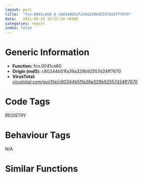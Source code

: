 ```yaml
---
layout: post
title:  "fcn.0041ce60 @ c60344b51fa39a329b92557d24ff7670"
date:   2021-09-10 15:52:19 +0300
categories: report
index: false
---
```


# Generic Information
- **Function:** fcn.0041ce60
- **Origin (md5):** c60344b51fa39a329b92557d24ff7670
- **VirusTotal:** [virustotal.com/gui/file/c60344b51fa39a329b92557d24ff7670][virustotal_ref]

# Code Tags
<span class="tag" id="REGISTRY">REGISTRY</span>


# Behaviour Tags
<span class="bhv-tag" id="na">N/A</span>

# Similar Functions
<script type="text/javascript" src="https://www.gstatic.com/charts/loader.js"></script>
<script type="text/javascript">

    google.charts.load('current', {'packages':['corechart']});
    google.charts.setOnLoadCallback(drawChart);

    function drawChart() {
    var data = new google.visualization.DataTable();
        data.addColumn('number', 'X');
        data.addColumn('number', 'Y');
        data.addColumn({type: 'string', role: 'tooltip', 'p': {'html': true}});
        data.addColumn({'type': 'string', 'role': 'style'});
        
        data.addRows([
    [-416.67999267578125, -834.1063232421875, '<b><a href="/report/fcn.0041ce60@c60344b51fa39a329b92557d24ff7670">fcn.0041ce60</a><br>@c60344b51fa39a329b92557d24ff7670</b><br>push ebp<br>mov ebp, esp<br>push 0xffffffffffffffff<br>push 0x5b4ff2<br>mov eax, dword<br>push eax<br>sub esp, 0x2d4<br>mov eax, dword[0x5ffcc0]<br>xor eax, ebp<br>mov dword[ebp-0x64], eax<br>push eax<br>lea eax, [ebp-0xc]<br>mov dword<br>mov dword[ebp-0x29c], ecx<br>mov dword[ebp-0x2c], 0x104<br>xor eax, eax<br>mov word[ebp-0x26c], ax<br>push 0x206<br>push 0<br>lea ecx, [ebp-0x26a]<br>push ecx<br>call fcn.0057a180<br>add esp, 0xc<br>mov byte[ebp-0x3d], 0<br>lea edx, [ebp-0x34]<br>push edx<br>push 0xf003f<br>push 0<br>push 0x5d74b8<br>push reloc.OLEAUT32.dll_SysReAllocString<br>call dword[sym.imp.ADVAPI32.dll_RegOpenKeyExW]<br>test eax, eax<br>jne 0x41cee6<br>mov eax, dword[ebp-0x29c]<br>mov byte[eax+5], 1<br>jmp 0x41ceee<br>mov al, byte[ebp-0x3d]<br>jmp 0x41d359<br>lea ecx, [ebp-0x30]<br>call fcn.00421860<br>mov dword[ebp-4], 0<br>push 0x5d74b4<br>lea ecx, [ebp-0x30]<br>call fcn.0040f9a0<br>push str.aviconsV3<br>lea ecx, [ebp-0x30]<br>call fcn.0040fa60<br>push 0x5d7548<br>lea ecx, [ebp-0x30]<br>call fcn.0040fa60<br>push 0x5d754c<br>lea ecx, [ebp-0x30]<br>call fcn.0040fa60<br>push 0x5d7550<br>lea ecx, [ebp-0x30]<br>call fcn.0040fa60<br>push 0x5d7554<br>lea ecx, [ebp-0x30]<br>call fcn.0040fa60<br>push 0x5d7558<br>lea ecx, [ebp-0x30]<br>call fcn.0040fa60<br>push 0x5d755c<br>lea ecx, [ebp-0x30]<br>call fcn.0040fa60<br>push 0x5d7560<br>lea ecx, [ebp-0x30]<br>call fcn.0040fa60<br>push 0x5d7564<br>lea ecx, [ebp-0x30]<br>call fcn.0040fa60<br>lea ecx, [ebp-0x60]<br>call fcn.00421860<br>mov byte[ebp-4], 1<br>lea ecx, [ebp-0x24]<br>call fcn.0055b1e0<br>mov byte[ebp-4], 2<br>mov dword[ebp-0x44], 0<br>lea ecx, [ebp-0x5c]<br>call fcn.00410600<br>mov byte[ebp-4], 3<br>push 0x1c<br>lea ecx, [ebp-0x3c]<br>push ecx<br>call fcn.00516660<br>add esp, 8<br>mov byte[ebp-4], 4<br>push 0x5d7568<br>lea ecx, [ebp-0x3c]<br>call fcn.00410280<br>mov edx, dword[ebp-0x3c]<br>push edx<br>push str._s_*.*<br>lea eax, [ebp-0x60]<br>push eax<br>call fcn.00415100<br>add esp, 0xc<br>push 0<br>lea ecx, [ebp-0x60]<br>call fcn.00453f10<br>push eax<br>lea ecx, [ebp-0x24]<br>call fcn.0055b278<br>mov dword[ebp-0x28], eax<br>cmp dword[ebp-0x28], 0<br>je 0x41d06d<br>lea ecx, [ebp-0x24]<br>call fcn.0055b032<br>mov dword[ebp-0x28], eax<br>lea ecx, [ebp-0x24]<br>call fcn.0055b1a1<br>test eax, eax<br>je 0x41d013<br>jmp 0x41cff4<br>lea ecx, [ebp-0x24]<br>call fcn.0041ae00<br>test eax, eax<br>je 0x41d06b<br>lea ecx, [ebp-0x270]<br>push ecx<br>lea ecx, [ebp-0x24]<br>call fcn.0055b508<br>mov dword[ebp-0x2a0], eax<br>mov edx, dword[ebp-0x2a0]<br>mov dword[ebp-0x2a4], edx<br>mov byte[ebp-4], 5<br>mov eax, dword[ebp-0x2a4]<br>push eax<br>lea ecx, [ebp-0x5c]<br>call fcn.00410810<br>mov byte[ebp-4], 4<br>lea ecx, [ebp-0x270]<br>call fcn.00410950<br>mov ecx, dword[ebp-0x44]<br>add ecx, 1<br>mov dword[ebp-0x44], ecx<br>jmp 0x41cff4<br>cmp dword[ebp-0x44], 0<br>je 0x41d12d<br>push 0x5d75c4<br>lea ecx, [ebp-0x3c]<br>call fcn.00410280<br>mov edx, dword[ebp-0x44]<br>sub edx, 1<br>mov dword[ebp-0x44], edx<br>mov eax, dword[ebp-0x44]<br>push eax<br>lea ecx, [ebp-0x5c]<br>call fcn.004107e0<br>push eax<br>lea ecx, [ebp-0x3c]<br>call fcn.004102b0<br>push 0x5d75c8<br>lea ecx, [ebp-0x3c]<br>call fcn.00410280<br>push ecx<br>mov ecx, esp<br>mov dword[ebp-0x274], esp<br>lea edx, [ebp-0x30]<br>push edx<br>call fcn.0040f860<br>mov dword[ebp-0x2a8], eax<br>mov eax, dword[ebp-0x2a8]<br>mov dword[ebp-0x2ac], eax<br>mov byte[ebp-4], 6<br>sub esp, 0x18<br>mov ecx, esp<br>mov dword[ebp-0x278], esp<br>mov edx, dword[ebp+8]<br>push edx<br>call fcn.004220d0<br>mov dword[ebp-0x2b0], eax<br>mov eax, dword[ebp-0x2b0]<br>mov dword[ebp-0x2b4], eax<br>mov byte[ebp-4], 7<br>push ecx<br>mov ecx, esp<br>mov dword[ebp-0x27c], esp<br>lea edx, [ebp-0x3c]<br>push edx<br>call fcn.0040f860<br>mov dword[ebp-0x2b8], eax<br>mov byte[ebp-4], 4<br>mov ecx, dword[ebp-0x29c]<br>call fcn.0041e430<br>jmp 0x41d06d<br>push 0x1c<br>lea eax, [ebp-0x280]<br>push eax<br>call fcn.00516660<br>add esp, 8<br>mov dword[ebp-0x2bc], eax<br>mov ecx, dword[ebp-0x2bc]<br>mov dword[ebp-0x2c0], ecx<br>mov byte[ebp-4], 8<br>push 0x5d75e0<br>mov edx, dword[ebp-0x2c0]<br>push edx<br>lea eax, [ebp-0x38]<br>push eax<br>call fcn.00410080<br>add esp, 0xc<br>mov byte[ebp-4], 0xa<br>lea ecx, [ebp-0x280]<br>call fcn.00410950<br>push 0x5d75e8<br>lea ecx, [ebp-0x38]<br>call fcn.0040fa60<br>push str.Explorer_<br>lea ecx, [ebp-0x38]<br>call fcn.0040fa60<br>push str.User<br>lea ecx, [ebp-0x38]<br>call fcn.0040fa60<br>push 0x5d7610<br>lea ecx, [ebp-0x38]<br>call fcn.0040fa60<br>push 0x5d7614<br>lea ecx, [ebp-0x38]<br>call fcn.0040fa60<br>push str.Default<br>lea ecx, [ebp-0x38]<br>call fcn.0040fa60<br>push ecx<br>mov ecx, esp<br>mov dword[ebp-0x284], esp<br>lea edx, [ebp-0x38]<br>push edx<br>call fcn.0040f860<br>mov dword[ebp-0x2c4], eax<br>call fcn.00528e50<br>add esp, 4<br>mov dword[ebp-0x2c8], eax<br>cmp dword[ebp-0x2c8], 0<br>je 0x41d301<br>push 0x5d7630<br>lea ecx, [ebp-0x38]<br>call fcn.0040fa60<br>push 0x5d7634<br>lea ecx, [ebp-0x38]<br>call fcn.0040fa60<br>push str.marks<br>lea ecx, [ebp-0x38]<br>call fcn.0040fa60<br>push ecx<br>mov ecx, esp<br>mov dword[ebp-0x28c], esp<br>lea eax, [ebp-0x30]<br>push eax<br>call fcn.0040f860<br>mov dword[ebp-0x2cc], eax<br>mov ecx, dword[ebp-0x2cc]<br>mov dword[ebp-0x2d0], ecx<br>mov byte[ebp-4], 0xb<br>sub esp, 0x18<br>mov ecx, esp<br>mov dword[ebp-0x290], esp<br>mov edx, dword[ebp+8]<br>push edx<br>call fcn.004220d0<br>mov dword[ebp-0x2d4], eax<br>mov eax, dword[ebp-0x2d4]<br>mov dword[ebp-0x2d8], eax<br>mov byte[ebp-4], 0xc<br>push ecx<br>mov ecx, esp<br>mov dword[ebp-0x294], esp<br>lea edx, [ebp-0x38]<br>push edx<br>call fcn.0040f860<br>mov dword[ebp-0x2dc], eax<br>mov byte[ebp-4], 0xa<br>mov ecx, dword[ebp-0x29c]<br>call fcn.0041e430<br>mov byte[ebp-0x2dd], al<br>mov al, byte[ebp-0x2dd]<br>mov byte[ebp-0x285], al<br>mov byte[ebp-4], 4<br>lea ecx, [ebp-0x38]<br>call fcn.00410950<br>mov byte[ebp-4], 3<br>lea ecx, [ebp-0x3c]<br>call fcn.00410950<br>mov byte[ebp-4], 2<br>lea ecx, [ebp-0x5c]<br>call fcn.00410770<br>mov byte[ebp-4], 1<br>lea ecx, [ebp-0x24]<br>call fcn.0055b209<br>mov byte[ebp-4], 0<br>lea ecx, [ebp-0x60]<br>call fcn.00410950<br>mov dword[ebp-4], 0xffffffff<br>lea ecx, [ebp-0x30]<br>call fcn.00410950<br>mov al, byte[ebp-0x285]<br>jmp 0x41d359<br>mov byte[ebp-0x295], 0<br>mov byte[ebp-4], 4<br>lea ecx, [ebp-0x38]<br>call fcn.00410950<br>mov byte[ebp-4], 3<br>lea ecx, [ebp-0x3c]<br>call fcn.00410950<br>mov byte[ebp-4], 2<br>lea ecx, [ebp-0x5c]<br>call fcn.00410770<br>mov byte[ebp-4], 1<br>lea ecx, [ebp-0x24]<br>call fcn.0055b209<br>mov byte[ebp-4], 0<br>lea ecx, [ebp-0x60]<br>call fcn.00410950<br>mov dword[ebp-4], 0xffffffff<br>lea ecx, [ebp-0x30]<br>call fcn.00410950<br>mov al, byte[ebp-0x295]<br>mov ecx, dword[ebp-0xc]<br>mov dword<br>pop ecx<br>mov ecx, dword[ebp-0x64]<br>xor ecx, ebp<br>call fcn.005713ed<br>mov esp, ebp<br>pop ebp<br>ret 4<br><eoc> ', 'point { fill-color: #e0440e; }'],
[869.1113891601562, 483.6793212890625, '<b><a href="/report/fcn.00420360@c60344b51fa39a329b92557d24ff7670">fcn.00420360</a><br>@c60344b51fa39a329b92557d24ff7670</b><br>push ebp<br>mov ebp, esp<br>push 0xffffffffffffffff<br>push 0x5b5228<br>mov eax, dword<br>push eax<br>sub esp, 0x2e4<br>mov eax, dword[0x5ffcc0]<br>xor eax, ebp<br>mov dword[ebp-0x64], eax<br>push eax<br>lea eax, [ebp-0xc]<br>mov dword<br>mov dword[ebp-0x2a8], ecx<br>mov dword[ebp-0x30], 0x104<br>xor eax, eax<br>mov word[ebp-0x26c], ax<br>push 0x206<br>push 0<br>lea ecx, [ebp-0x26a]<br>push ecx<br>call fcn.0057a180<br>add esp, 0xc<br>mov byte[ebp-0x41], 0<br>lea edx, [ebp-0x38]<br>push edx<br>push 0xf003f<br>push 0<br>push str.SOFTWAREMicrosoftWindowsCurrentVersionApp_Paths360chrome.exe<br>push reloc.OLEAUT32.dll_SysReAllocString<br>call dword[sym.imp.ADVAPI32.dll_RegOpenKeyExW]<br>test eax, eax<br>jne 0x4203fa<br>lea eax, [ebp-0x30]<br>push eax<br>lea ecx, [ebp-0x26c]<br>push ecx<br>push 0<br>push 0<br>push str.Path<br>mov edx, dword[ebp-0x38]<br>push edx<br>call dword[sym.imp.ADVAPI32.dll_RegQueryValueExW]<br>jmp 0x420437<br>lea eax, [ebp-0x38]<br>push eax<br>push 0xf003f<br>push 0<br>push str.Software_Microsoft_Windows_CurrentVersion_Uninstall_360chrome<br>push 0x80000001<br>call dword[sym.imp.ADVAPI32.dll_RegOpenKeyExW]<br>test eax, eax<br>jne 0x420437<br>lea ecx, [ebp-0x30]<br>push ecx<br>lea edx, [ebp-0x26c]<br>push edx<br>push 0<br>push 0<br>push str.InstallLocation<br>mov eax, dword[ebp-0x38]<br>push eax<br>call dword[sym.imp.ADVAPI32.dll_RegQueryValueExW]<br>lea ecx, [ebp-0x26c]<br>push ecx<br>lea ecx, [ebp-0x40]<br>call fcn.0040f880<br>mov dword[ebp-4], 0<br>lea ecx, [ebp-0x40]<br>call fcn.00410410<br>movzx edx, al<br>test edx, edx<br>je 0x420481<br>mov al, byte[ebp-0x41]<br>mov byte[ebp-0x279], al<br>mov dword[ebp-4], 0xffffffff<br>lea ecx, [ebp-0x40]<br>call fcn.00410950<br>mov al, byte[ebp-0x279]<br>jmp 0x420900<br>mov ecx, dword[ebp-0x2a8]<br>mov byte[ecx+5], 1<br>push 0x5c<br>lea ecx, [ebp-0x40]<br>call fcn.0040fe30<br>add eax, 1<br>push eax<br>lea edx, [ebp-0x280]<br>push edx<br>lea ecx, [ebp-0x40]<br>call fcn.0040ffc0<br>mov dword[ebp-0x2ac], eax<br>mov eax, dword[ebp-0x2ac]<br>mov dword[ebp-0x2b0], eax<br>mov byte[ebp-4], 1<br>mov ecx, dword[ebp-0x2b0]<br>push ecx<br>lea ecx, [ebp-0x40]<br>call fcn.0040f980<br>mov byte[ebp-4], 0<br>lea ecx, [ebp-0x280]<br>call fcn.00410950<br>push str.User<br>lea ecx, [ebp-0x40]<br>call fcn.0040fa60<br>push 0x5d83f0<br>lea ecx, [ebp-0x40]<br>call fcn.0040fa60<br>push 0x5d83f4<br>lea ecx, [ebp-0x40]<br>call fcn.0040fa60<br>push str.Default<br>lea ecx, [ebp-0x40]<br>call fcn.0040fa60<br>lea ecx, [ebp-0x60]<br>call fcn.00421860<br>mov byte[ebp-4], 2<br>lea ecx, [ebp-0x24]<br>call fcn.0055b1e0<br>mov byte[ebp-4], 3<br>lea ecx, [ebp-0x3c]<br>call fcn.00421860<br>mov byte[ebp-4], 4<br>lea ecx, [ebp-0x5c]<br>call fcn.00410600<br>mov byte[ebp-4], 5<br>mov dword[ebp-0x2c], 0<br>push str.Cache<br>lea ecx, [ebp-0x3c]<br>call fcn.0040f9a0<br>mov edx, dword[ebp-0x40]<br>push edx<br>push str._s_*.*<br>lea eax, [ebp-0x60]<br>push eax<br>call fcn.00415100<br>add esp, 0xc<br>push 0<br>lea ecx, [ebp-0x60]<br>call fcn.00453f10<br>push eax<br>lea ecx, [ebp-0x24]<br>call fcn.0055b278<br>mov dword[ebp-0x28], eax<br>cmp dword[ebp-0x28], 0<br>je 0x420650<br>lea ecx, [ebp-0x24]<br>call fcn.0055b032<br>mov dword[ebp-0x28], eax<br>lea ecx, [ebp-0x24]<br>call fcn.0041ae00<br>test eax, eax<br>je 0x42064b<br>lea ecx, [ebp-0x24]<br>call fcn.0055b1a1<br>test eax, eax<br>je 0x4205b2<br>jmp 0x42057f<br>lea ecx, [ebp-0x270]<br>push ecx<br>lea ecx, [ebp-0x24]<br>call fcn.0055b508<br>mov byte[ebp-4], 6<br>lea ecx, [ebp-0x3c]<br>call fcn.00453f10<br>push eax<br>lea ecx, [ebp-0x270]<br>call fcn.0040fb00<br>test eax, eax<br>jne 0x4205f0<br>mov byte[ebp-4], 5<br>lea ecx, [ebp-0x270]<br>call fcn.00410950<br>jmp 0x420650<br>lea edx, [ebp-0x284]<br>push edx<br>lea ecx, [ebp-0x24]<br>call fcn.0055b508<br>mov dword[ebp-0x2b4], eax<br>mov eax, dword[ebp-0x2b4]<br>mov dword[ebp-0x2b8], eax<br>mov byte[ebp-4], 7<br>mov ecx, dword[ebp-0x2b8]<br>push ecx<br>lea ecx, [ebp-0x5c]<br>call fcn.00410810<br>mov byte[ebp-4], 6<br>lea ecx, [ebp-0x284]<br>call fcn.00410950<br>mov edx, dword[ebp-0x2c]<br>add edx, 1<br>mov dword[ebp-0x2c], edx<br>mov byte[ebp-4], 5<br>lea ecx, [ebp-0x270]<br>call fcn.00410950<br>jmp 0x42057f<br>lea ecx, [ebp-0x34]<br>call fcn.00421860<br>mov byte[ebp-4], 8<br>push str.Favicons_<br>lea ecx, [ebp-0x34]<br>call fcn.0040f9a0<br>push 0x5d8430<br>lea ecx, [ebp-0x34]<br>call fcn.0040fa60<br>push 0x5d8434<br>lea ecx, [ebp-0x34]<br>call fcn.0040fa60<br>push 0x5d8438<br>lea ecx, [ebp-0x34]<br>call fcn.0040fa60<br>push 0x5d843c<br>lea ecx, [ebp-0x34]<br>call fcn.0040fa60<br>push 0x5d8440<br>lea ecx, [ebp-0x34]<br>call fcn.0040fa60<br>push 0x5d8444<br>lea ecx, [ebp-0x34]<br>call fcn.0040fa60<br>push 0x5d8448<br>lea ecx, [ebp-0x34]<br>call fcn.0040fa60<br>mov dword[ebp-0x274], 0<br>jmp 0x4206df<br>mov eax, dword[ebp-0x274]<br>add eax, 1<br>mov dword[ebp-0x274], eax<br>mov ecx, dword[ebp-0x274]<br>cmp ecx, dword[ebp-0x2c]<br>jge 0x420811<br>lea edx, [ebp-0x40]<br>push edx<br>lea ecx, [ebp-0x278]<br>call fcn.0040f860<br>mov byte[ebp-4], 9<br>push 0x5d844c<br>lea ecx, [ebp-0x278]<br>call fcn.00410280<br>mov eax, dword[ebp-0x274]<br>push eax<br>lea ecx, [ebp-0x5c]<br>call fcn.004107e0<br>push eax<br>lea ecx, [ebp-0x278]<br>call fcn.004102b0<br>push 0x5d8450<br>lea ecx, [ebp-0x278]<br>call fcn.00410280<br>push ecx<br>mov ecx, esp<br>mov dword[ebp-0x288], esp<br>lea edx, [ebp-0x278]<br>push edx<br>call fcn.0040f860<br>mov dword[ebp-0x2bc], eax<br>call fcn.00528e50<br>add esp, 4<br>mov dword[ebp-0x2c0], eax<br>cmp dword[ebp-0x2c0], 0<br>je 0x4207fd<br>push ecx<br>mov ecx, esp<br>mov dword[ebp-0x28c], esp<br>lea eax, [ebp-0x34]<br>push eax<br>call fcn.0040f860<br>mov dword[ebp-0x2c4], eax<br>mov ecx, dword[ebp-0x2c4]<br>mov dword[ebp-0x2c8], ecx<br>mov byte[ebp-4], 0xa<br>sub esp, 0x18<br>mov ecx, esp<br>mov dword[ebp-0x290], esp<br>mov edx, dword[ebp+8]<br>push edx<br>call fcn.004220d0<br>mov dword[ebp-0x2cc], eax<br>mov eax, dword[ebp-0x2cc]<br>mov dword[ebp-0x2d0], eax<br>mov byte[ebp-4], 0xb<br>push ecx<br>mov ecx, esp<br>mov dword[ebp-0x294], esp<br>lea edx, [ebp-0x278]<br>push edx<br>call fcn.0040f860<br>mov dword[ebp-0x2d4], eax<br>mov byte[ebp-4], 9<br>mov ecx, dword[ebp-0x2a8]<br>call fcn.0041e430<br>mov byte[ebp-0x2d5], al<br>mov al, byte[ebp-0x2d5]<br>mov byte[ebp-0x41], al<br>mov byte[ebp-4], 8<br>lea ecx, [ebp-0x278]<br>call fcn.00410950<br>jmp 0x4206d0<br>push str._Bookmarks<br>lea ecx, [ebp-0x40]<br>call fcn.00410280<br>push ecx<br>mov ecx, esp<br>mov dword[ebp-0x298], esp<br>lea edx, [ebp-0x34]<br>push edx<br>call fcn.0040f860<br>mov dword[ebp-0x2dc], eax<br>mov eax, dword[ebp-0x2dc]<br>mov dword[ebp-0x2e0], eax<br>mov byte[ebp-4], 0xc<br>sub esp, 0x18<br>mov ecx, esp<br>mov dword[ebp-0x29c], esp<br>mov edx, dword[ebp+8]<br>push edx<br>call fcn.004220d0<br>mov dword[ebp-0x2e4], eax<br>mov eax, dword[ebp-0x2e4]<br>mov dword[ebp-0x2e8], eax<br>mov byte[ebp-4], 0xd<br>push ecx<br>mov ecx, esp<br>mov dword[ebp-0x2a0], esp<br>lea edx, [ebp-0x40]<br>push edx<br>call fcn.0040f860<br>mov dword[ebp-0x2ec], eax<br>mov byte[ebp-4], 8<br>mov ecx, dword[ebp-0x2a8]<br>call fcn.0041e430<br>mov byte[ebp-0x2ed], al<br>mov al, byte[ebp-0x2ed]<br>mov byte[ebp-0x41], al<br>mov cl, byte[ebp-0x41]<br>mov byte[ebp-0x2a1], cl<br>mov byte[ebp-4], 5<br>lea ecx, [ebp-0x34]<br>call fcn.00410950<br>mov byte[ebp-4], 4<br>lea ecx, [ebp-0x5c]<br>call fcn.00410770<br>mov byte[ebp-4], 3<br>lea ecx, [ebp-0x3c]<br>call fcn.00410950<br>mov byte[ebp-4], 2<br>lea ecx, [ebp-0x24]<br>call fcn.0055b209<br>mov byte[ebp-4], 0<br>lea ecx, [ebp-0x60]<br>call fcn.00410950<br>mov dword[ebp-4], 0xffffffff<br>lea ecx, [ebp-0x40]<br>call fcn.00410950<br>mov al, byte[ebp-0x2a1]<br>mov ecx, dword[ebp-0xc]<br>mov dword<br>pop ecx<br>mov ecx, dword[ebp-0x64]<br>xor ecx, ebp<br>call fcn.005713ed<br>mov esp, ebp<br>pop ebp<br>ret 4<br><eoc> ', 'null'],
[1367.457763671875, -1288.7757568359375, '<b><a href="/report/fcn.00420920@c60344b51fa39a329b92557d24ff7670">fcn.00420920</a><br>@c60344b51fa39a329b92557d24ff7670</b><br>push ebp<br>mov ebp, esp<br>push 0xffffffffffffffff<br>push 0x5b5574<br>mov eax, dword<br>push eax<br>sub esp, 0x2fc<br>mov eax, dword[0x5ffcc0]<br>xor eax, ebp<br>mov dword[ebp-0x10], eax<br>push eax<br>lea eax, [ebp-0xc]<br>mov dword<br>mov dword[ebp-0x29c], ecx<br>mov dword[ebp-4], 0<br>mov dword[ebp-0x14], 0xffffffff<br>mov dword[ebp-0x18], 0<br>jmp 0x420971<br>mov eax, dword[ebp-0x18]<br>add eax, 1<br>mov dword[ebp-0x18], eax<br>mov ecx, dword[ebp-0x29c]<br>add ecx, 8<br>call fcn.00422600<br>cmp dword[ebp-0x18], eax<br>jae 0x4209b4<br>lea ecx, [ebp+8]<br>push ecx<br>mov edx, dword[ebp-0x18]<br>push edx<br>mov ecx, dword[ebp-0x29c]<br>add ecx, 8<br>call fcn.00472a30<br>push eax<br>call fcn.004271c0<br>add esp, 8<br>movzx eax, al<br>test eax, eax<br>je 0x4209b2<br>mov ecx, dword[ebp-0x18]<br>mov dword[ebp-0x14], ecx<br>jmp 0x4209b4<br>jmp 0x420968<br>cmp dword[ebp-0x14], 0xffffffff<br>jne 0x4209db<br>mov byte[ebp-0x249], 0<br>mov dword[ebp-4], 0xffffffff<br>lea ecx, [ebp+8]<br>call fcn.004020a0<br>mov al, byte[ebp-0x249]<br>jmp 0x42114b<br>mov edx, dword[ebp-0x14]<br>mov dword[ebp-0x2a0], edx<br>cmp dword[ebp-0x2a0], 9<br>ja case.0x4209f7.8<br>mov eax, dword[ebp-0x2a0]<br>jmp dword[eax*4+0x421168]<br>mov ecx, dword[ebp+0x24]<br>push ecx<br>mov ecx, dword[ebp-0x29c]<br>call fcn.0041d510<br>mov byte[ebp-0x24a], al<br>mov dword[ebp-4], 0xffffffff<br>lea ecx, [ebp+8]<br>call fcn.004020a0<br>mov al, byte[ebp-0x24a]<br>jmp 0x42114b<br>mov edx, dword[ebp+0x24]<br>push edx<br>mov ecx, dword[ebp-0x29c]<br>call fcn.0041e140<br>mov byte[ebp-0x24b], al<br>mov dword[ebp-4], 0xffffffff<br>lea ecx, [ebp+8]<br>call fcn.004020a0<br>mov al, byte[ebp-0x24b]<br>jmp 0x42114b<br>mov dword[ebp-0x1c], 0x104<br>xor eax, eax<br>mov word[ebp-0x234], ax<br>push 0x206<br>push 0<br>lea ecx, [ebp-0x232]<br>push ecx<br>call fcn.0057a180<br>add esp, 0xc<br>mov byte[ebp-0x25], 0<br>call fcn.005167c0<br>test eax, eax<br>je 0x420ae3<br>lea edx, [ebp-0x20]<br>push edx<br>push 0xf013f<br>push 0<br>push str.SOFTWARE_Microsoft_Windows_CurrentVersion_App_Paths_chrome.exe<br>push reloc.OLEAUT32.dll_SysReAllocString<br>call dword[sym.imp.ADVAPI32.dll_RegOpenKeyExW]<br>test eax, eax<br>jne 0x420ab8<br>mov eax, dword[ebp-0x29c]<br>mov byte[eax+5], 1<br>lea ecx, [ebp-0x20]<br>push ecx<br>push 0xf013f<br>push 0<br>push str.Software_Chrome<br>push 0x80000001<br>call dword[sym.imp.ADVAPI32.dll_RegOpenKeyExW]<br>test eax, eax<br>jne 0x420ae1<br>mov edx, dword[ebp-0x29c]<br>mov byte[edx+5], 1<br>jmp 0x420b35<br>lea eax, [ebp-0x20]<br>push eax<br>push 0xf003f<br>push 0<br>push str.SOFTWAREMicrosoftWindowsCurrentVersionApp_Pathschrome.exe<br>push reloc.OLEAUT32.dll_SysReAllocString<br>call dword[sym.imp.ADVAPI32.dll_RegOpenKeyExW]<br>test eax, eax<br>jne 0x420b0c<br>mov ecx, dword[ebp-0x29c]<br>mov byte[ecx+5], 1<br>lea edx, [ebp-0x20]<br>push edx<br>push 0xf003f<br>push 0<br>push str.SoftwareChrome<br>push 0x80000001<br>call dword[sym.imp.ADVAPI32.dll_RegOpenKeyExW]<br>test eax, eax<br>jne 0x420b35<br>mov eax, dword[ebp-0x29c]<br>mov byte[eax+5], 1<br>push 0x1c<br>lea ecx, [ebp-0x250]<br>push ecx<br>call fcn.00516660<br>add esp, 8<br>mov dword[ebp-0x2a4], eax<br>mov edx, dword[ebp-0x2a4]<br>mov dword[ebp-0x2a8], edx<br>mov byte[ebp-4], 1<br>push str.Goo<br>mov eax, dword[ebp-0x2a8]<br>push eax<br>lea ecx, [ebp-0x24]<br>push ecx<br>call fcn.00410080<br>add esp, 0xc<br>mov byte[ebp-4], 3<br>lea ecx, [ebp-0x250]<br>call fcn.00410950<br>push str.gle<br>lea ecx, [ebp-0x24]<br>call fcn.0040fa60<br>push 0x5d8e44<br>lea ecx, [ebp-0x24]<br>call fcn.0040fa60<br>push str.ome<br>lea ecx, [ebp-0x24]<br>call fcn.0040fa60<br>push str.User<br>lea ecx, [ebp-0x24]<br>call fcn.0040fa60<br>push 0x5d8e64<br>lea ecx, [ebp-0x24]<br>call fcn.0040fa60<br>push 0x5d8e68<br>lea ecx, [ebp-0x24]<br>call fcn.0040fa60<br>push str.Default<br>lea ecx, [ebp-0x24]<br>call fcn.0040fa60<br>push ecx<br>mov ecx, esp<br>mov dword[ebp-0x254], esp<br>lea edx, [ebp-0x24]<br>push edx<br>call fcn.0040f860<br>mov dword[ebp-0x2ac], eax<br>call fcn.00528e50<br>add esp, 4<br>mov dword[ebp-0x2b0], eax<br>cmp dword[ebp-0x2b0], 0<br>je 0x420d8c<br>push 0x5d8e84<br>lea ecx, [ebp-0x24]<br>call fcn.0040fa60<br>push 0x5d8e88<br>lea ecx, [ebp-0x24]<br>call fcn.0040fa60<br>push str.marks<br>lea ecx, [ebp-0x24]<br>call fcn.0040fa60<br>lea ecx, [ebp-0x238]<br>call fcn.00421860<br>mov byte[ebp-4], 4<br>push str.Favicons<br>lea ecx, [ebp-0x238]<br>call fcn.0040f9a0<br>push 0x5d8ea4<br>lea ecx, [ebp-0x238]<br>call fcn.0040fa60<br>push 0x5d8ea8<br>lea ecx, [ebp-0x238]<br>call fcn.0040fa60<br>push 0x5d8eac<br>lea ecx, [ebp-0x238]<br>call fcn.0040fa60<br>push 0x5d8eb0<br>lea ecx, [ebp-0x238]<br>call fcn.0040fa60<br>push 0x5d8eb4<br>lea ecx, [ebp-0x238]<br>call fcn.0040fa60<br>push 0x5d8eb8<br>lea ecx, [ebp-0x238]<br>call fcn.0040fa60<br>push 0x5d8ebc<br>lea ecx, [ebp-0x238]<br>call fcn.0040fa60<br>push ecx<br>mov ecx, esp<br>mov dword[ebp-0x25c], esp<br>lea eax, [ebp-0x238]<br>push eax<br>call fcn.0040f860<br>mov dword[ebp-0x2b4], eax<br>mov ecx, dword[ebp-0x2b4]<br>mov dword[ebp-0x2b8], ecx<br>mov byte[ebp-4], 5<br>sub esp, 0x18<br>mov ecx, esp<br>mov dword[ebp-0x260], esp<br>mov edx, dword[ebp+0x24]<br>push edx<br>call fcn.004220d0<br>mov dword[ebp-0x2bc], eax<br>mov eax, dword[ebp-0x2bc]<br>mov dword[ebp-0x2c0], eax<br>mov byte[ebp-4], 6<br>push ecx<br>mov ecx, esp<br>mov dword[ebp-0x264], esp<br>lea edx, [ebp-0x24]<br>push edx<br>call fcn.0040f860<br>mov dword[ebp-0x2c4], eax<br>mov byte[ebp-4], 4<br>mov ecx, dword[ebp-0x29c]<br>call fcn.0041e430<br>mov byte[ebp-0x2c5], al<br>mov al, byte[ebp-0x2c5]<br>mov byte[ebp-0x255], al<br>mov byte[ebp-4], 3<br>lea ecx, [ebp-0x238]<br>call fcn.00410950<br>mov byte[ebp-4], 0<br>lea ecx, [ebp-0x24]<br>call fcn.00410950<br>mov dword[ebp-4], 0xffffffff<br>lea ecx, [ebp+8]<br>call fcn.004020a0<br>mov al, byte[ebp-0x255]<br>jmp 0x42114b<br>mov ecx, dword[ebp-0x29c]<br>mov byte[ecx+5], 0<br>mov byte[ebp-4], 0<br>lea ecx, [ebp-0x24]<br>call fcn.00410950<br>jmp case.0x4209f7.8<br>mov edx, dword[ebp+0x24]<br>push edx<br>mov ecx, dword[ebp-0x29c]<br>call fcn.00420360<br>mov byte[ebp-0x265], al<br>mov dword[ebp-4], 0xffffffff<br>lea ecx, [ebp+8]<br>call fcn.004020a0<br>mov al, byte[ebp-0x265]<br>jmp 0x42114b<br>push 0x1c<br>lea eax, [ebp-0x23c]<br>push eax<br>call fcn.00516660<br>add esp, 8<br>mov byte[ebp-4], 7<br>push 0x5d8ec0<br>lea ecx, [ebp-0x23c]<br>call fcn.0040fa60<br>push ecx<br>mov ecx, esp<br>mov dword[ebp-0x26c], esp<br>lea edx, [ebp-0x23c]<br>push edx<br>call fcn.0040f860<br>mov dword[ebp-0x2cc], eax<br>call fcn.00528e50<br>add esp, 4<br>mov dword[ebp-0x2d0], eax<br>cmp dword[ebp-0x2d0], 0<br>je 0x420f2e<br>push str._Bookmarks<br>lea ecx, [ebp-0x23c]<br>call fcn.0040fa60<br>lea ecx, [ebp-0x240]<br>call fcn.00421860<br>mov byte[ebp-4], 8<br>push str.Favicons<br>lea ecx, [ebp-0x240]<br>call fcn.0040f9a0<br>push ecx<br>mov ecx, esp<br>mov dword[ebp-0x274], esp<br>lea eax, [ebp-0x240]<br>push eax<br>call fcn.0040f860<br>mov dword[ebp-0x2d4], eax<br>mov ecx, dword[ebp-0x2d4]<br>mov dword[ebp-0x2d8], ecx<br>mov byte[ebp-4], 9<br>sub esp, 0x18<br>mov ecx, esp<br>mov dword[ebp-0x278], esp<br>mov edx, dword[ebp+0x24]<br>push edx<br>call fcn.004220d0<br>mov dword[ebp-0x2dc], eax<br>mov eax, dword[ebp-0x2dc]<br>mov dword[ebp-0x2e0], eax<br>mov byte[ebp-4], 0xa<br>push ecx<br>mov ecx, esp<br>mov dword[ebp-0x27c], esp<br>lea edx, [ebp-0x23c]<br>push edx<br>call fcn.0040f860<br>mov dword[ebp-0x2e4], eax<br>mov byte[ebp-4], 8<br>mov ecx, dword[ebp-0x29c]<br>call fcn.0041e430<br>mov byte[ebp-0x2e5], al<br>mov al, byte[ebp-0x2e5]<br>mov byte[ebp-0x26d], al<br>mov byte[ebp-4], 7<br>lea ecx, [ebp-0x240]<br>call fcn.00410950<br>mov byte[ebp-4], 0<br>lea ecx, [ebp-0x23c]<br>call fcn.00410950<br>mov dword[ebp-4], 0xffffffff<br>lea ecx, [ebp+8]<br>call fcn.004020a0<br>mov al, byte[ebp-0x26d]<br>jmp 0x42114b<br>mov byte[ebp-4], 0<br>lea ecx, [ebp-0x23c]<br>call fcn.00410950<br>jmp case.0x4209f7.8<br>mov ecx, dword[ebp+0x24]<br>push ecx<br>mov ecx, dword[ebp-0x29c]<br>call fcn.0041ce60<br>mov byte[ebp-0x27d], al<br>mov dword[ebp-4], 0xffffffff<br>lea ecx, [ebp+8]<br>call fcn.004020a0<br>mov al, byte[ebp-0x27d]<br>jmp 0x42114b<br>mov edx, dword[ebp+0x24]<br>push edx<br>mov ecx, dword[ebp-0x29c]<br>call fcn.0041c7e0<br>mov byte[ebp-0x27e], al<br>mov dword[ebp-4], 0xffffffff<br>lea ecx, [ebp+8]<br>call fcn.004020a0<br>mov al, byte[ebp-0x27e]<br>jmp 0x42114b<br>mov byte[ebp-0x27f], 0<br>mov dword[ebp-4], 0xffffffff<br>lea ecx, [ebp+8]<br>call fcn.004020a0<br>mov al, byte[ebp-0x27f]<br>jmp 0x42114b<br>push 0x1c<br>lea eax, [ebp-0x244]<br>push eax<br>call fcn.00516660<br>add esp, 8<br>mov byte[ebp-4], 0xb<br>push str.UCBrowserUser_DataDefault<br>lea ecx, [ebp-0x244]<br>call fcn.0040fa60<br>push ecx<br>mov ecx, esp<br>mov dword[ebp-0x284], esp<br>lea edx, [ebp-0x244]<br>push edx<br>call fcn.0040f860<br>mov dword[ebp-0x2ec], eax<br>call fcn.00528e50<br>add esp, 4<br>mov dword[ebp-0x2f0], eax<br>cmp dword[ebp-0x2f0], 0<br>je 0x421120<br>push str._Bookmarks<br>lea ecx, [ebp-0x244]<br>call fcn.0040fa60<br>lea ecx, [ebp-0x248]<br>call fcn.00421860<br>mov byte[ebp-4], 0xc<br>push str.Favicons.8<br>lea ecx, [ebp-0x248]<br>call fcn.0040f9a0<br>push ecx<br>mov ecx, esp<br>mov dword[ebp-0x28c], esp<br>lea eax, [ebp-0x248]<br>push eax<br>call fcn.0040f860<br>mov dword[ebp-0x2f4], eax<br>mov ecx, dword[ebp-0x2f4]<br>mov dword[ebp-0x2f8], ecx<br>mov byte[ebp-4], 0xd<br>sub esp, 0x18<br>mov ecx, esp<br>mov dword[ebp-0x290], esp<br>mov edx, dword[ebp+0x24]<br>push edx<br>call fcn.004220d0<br>mov dword[ebp-0x2fc], eax<br>mov eax, dword[ebp-0x2fc]<br>mov dword[ebp-0x300], eax<br>mov byte[ebp-4], 0xe<br>push ecx<br>mov ecx, esp<br>mov dword[ebp-0x294], esp<br>lea edx, [ebp-0x244]<br>push edx<br>call fcn.0040f860<br>mov dword[ebp-0x304], eax<br>mov byte[ebp-4], 0xc<br>mov ecx, dword[ebp-0x29c]<br>call fcn.0041e430<br>mov byte[ebp-0x305], al<br>mov al, byte[ebp-0x305]<br>mov byte[ebp-0x285], al<br>mov byte[ebp-4], 0xb<br>lea ecx, [ebp-0x248]<br>call fcn.00410950<br>mov byte[ebp-4], 0<br>lea ecx, [ebp-0x244]<br>call fcn.00410950<br>mov dword[ebp-4], 0xffffffff<br>lea ecx, [ebp+8]<br>call fcn.004020a0<br>mov al, byte[ebp-0x285]<br>jmp 0x42114b<br>mov byte[ebp-4], 0<br>lea ecx, [ebp-0x244]<br>call fcn.00410950<br>mov byte[ebp-0x295], 0<br>mov dword[ebp-4], 0xffffffff<br>lea ecx, [ebp+8]<br>call fcn.004020a0<br>mov al, byte[ebp-0x295]<br>mov ecx, dword[ebp-0xc]<br>mov dword<br>pop ecx<br>mov ecx, dword[ebp-0x10]<br>xor ecx, ebp<br>call fcn.005713ed<br>mov esp, ebp<br>pop ebp<br>ret 0x20<br><eoc> ', 'null'],

        ]);

    var options = {
        title: 'Similarity Plot',
        legend: 'none',
        colors: ['#dedbd9', '#e6693e', '#ec8f6e', '#f3b49f', '#f6c7b6'],
        tooltip: {isHtml: true, trigger: 'both'},
        explorer: {
        actions: ["dragToZoom", "rightClickToReset"],
        },
        chartArea: {
        width: '80%',
        height: '80%'
        },
        width: '100%',
        height: '100%'
    };

    var chart = new google.visualization.ScatterChart(document.getElementById('chart_div'));

    chart.draw(data, options);
    }
    
</script>


<div id="chart_div" style="width: 100%px; height: 100%;"></div>

# Disassembled Code
{% highlight nasm %}

push ebp
mov ebp, esp
push 0xffffffffffffffff
push 0x5b4ff2
mov eax, dword
push eax
sub esp, 0x2d4
mov eax, dword[0x5ffcc0]
xor eax, ebp
mov dword[ebp-0x64], eax
push eax
lea eax, [ebp-0xc]
mov dword
mov dword[ebp-0x29c], ecx
mov dword[ebp-0x2c], 0x104
xor eax, eax
mov word[ebp-0x26c], ax
push 0x206
push 0
lea ecx, [ebp-0x26a]
push ecx
call fcn.0057a180
add esp, 0xc
mov byte[ebp-0x3d], 0
lea edx, [ebp-0x34]
push edx
push 0xf003f
push 0
push 0x5d74b8
push reloc.OLEAUT32.dll_SysReAllocString
call dword[sym.imp.ADVAPI32.dll_RegOpenKeyExW]
test eax, eax
jne 0x41cee6
mov eax, dword[ebp-0x29c]
mov byte[eax+5], 1
jmp 0x41ceee
mov al, byte[ebp-0x3d]
jmp 0x41d359
lea ecx, [ebp-0x30]
call fcn.00421860
mov dword[ebp-4], 0
push 0x5d74b4
lea ecx, [ebp-0x30]
call fcn.0040f9a0
push str.aviconsV3
lea ecx, [ebp-0x30]
call fcn.0040fa60
push 0x5d7548
lea ecx, [ebp-0x30]
call fcn.0040fa60
push 0x5d754c
lea ecx, [ebp-0x30]
call fcn.0040fa60
push 0x5d7550
lea ecx, [ebp-0x30]
call fcn.0040fa60
push 0x5d7554
lea ecx, [ebp-0x30]
call fcn.0040fa60
push 0x5d7558
lea ecx, [ebp-0x30]
call fcn.0040fa60
push 0x5d755c
lea ecx, [ebp-0x30]
call fcn.0040fa60
push 0x5d7560
lea ecx, [ebp-0x30]
call fcn.0040fa60
push 0x5d7564
lea ecx, [ebp-0x30]
call fcn.0040fa60
lea ecx, [ebp-0x60]
call fcn.00421860
mov byte[ebp-4], 1
lea ecx, [ebp-0x24]
call fcn.0055b1e0
mov byte[ebp-4], 2
mov dword[ebp-0x44], 0
lea ecx, [ebp-0x5c]
call fcn.00410600
mov byte[ebp-4], 3
push 0x1c
lea ecx, [ebp-0x3c]
push ecx
call fcn.00516660
add esp, 8
mov byte[ebp-4], 4
push 0x5d7568
lea ecx, [ebp-0x3c]
call fcn.00410280
mov edx, dword[ebp-0x3c]
push edx
push str._s_*.*
lea eax, [ebp-0x60]
push eax
call fcn.00415100
add esp, 0xc
push 0
lea ecx, [ebp-0x60]
call fcn.00453f10
push eax
lea ecx, [ebp-0x24]
call fcn.0055b278
mov dword[ebp-0x28], eax
cmp dword[ebp-0x28], 0
je 0x41d06d
lea ecx, [ebp-0x24]
call fcn.0055b032
mov dword[ebp-0x28], eax
lea ecx, [ebp-0x24]
call fcn.0055b1a1
test eax, eax
je 0x41d013
jmp 0x41cff4
lea ecx, [ebp-0x24]
call fcn.0041ae00
test eax, eax
je 0x41d06b
lea ecx, [ebp-0x270]
push ecx
lea ecx, [ebp-0x24]
call fcn.0055b508
mov dword[ebp-0x2a0], eax
mov edx, dword[ebp-0x2a0]
mov dword[ebp-0x2a4], edx
mov byte[ebp-4], 5
mov eax, dword[ebp-0x2a4]
push eax
lea ecx, [ebp-0x5c]
call fcn.00410810
mov byte[ebp-4], 4
lea ecx, [ebp-0x270]
call fcn.00410950
mov ecx, dword[ebp-0x44]
add ecx, 1
mov dword[ebp-0x44], ecx
jmp 0x41cff4
cmp dword[ebp-0x44], 0
je 0x41d12d
push 0x5d75c4
lea ecx, [ebp-0x3c]
call fcn.00410280
mov edx, dword[ebp-0x44]
sub edx, 1
mov dword[ebp-0x44], edx
mov eax, dword[ebp-0x44]
push eax
lea ecx, [ebp-0x5c]
call fcn.004107e0
push eax
lea ecx, [ebp-0x3c]
call fcn.004102b0
push 0x5d75c8
lea ecx, [ebp-0x3c]
call fcn.00410280
push ecx
mov ecx, esp
mov dword[ebp-0x274], esp
lea edx, [ebp-0x30]
push edx
call fcn.0040f860
mov dword[ebp-0x2a8], eax
mov eax, dword[ebp-0x2a8]
mov dword[ebp-0x2ac], eax
mov byte[ebp-4], 6
sub esp, 0x18
mov ecx, esp
mov dword[ebp-0x278], esp
mov edx, dword[ebp+8]
push edx
call fcn.004220d0
mov dword[ebp-0x2b0], eax
mov eax, dword[ebp-0x2b0]
mov dword[ebp-0x2b4], eax
mov byte[ebp-4], 7
push ecx
mov ecx, esp
mov dword[ebp-0x27c], esp
lea edx, [ebp-0x3c]
push edx
call fcn.0040f860
mov dword[ebp-0x2b8], eax
mov byte[ebp-4], 4
mov ecx, dword[ebp-0x29c]
call fcn.0041e430
jmp 0x41d06d
push 0x1c
lea eax, [ebp-0x280]
push eax
call fcn.00516660
add esp, 8
mov dword[ebp-0x2bc], eax
mov ecx, dword[ebp-0x2bc]
mov dword[ebp-0x2c0], ecx
mov byte[ebp-4], 8
push 0x5d75e0
mov edx, dword[ebp-0x2c0]
push edx
lea eax, [ebp-0x38]
push eax
call fcn.00410080
add esp, 0xc
mov byte[ebp-4], 0xa
lea ecx, [ebp-0x280]
call fcn.00410950
push 0x5d75e8
lea ecx, [ebp-0x38]
call fcn.0040fa60
push str.Explorer_
lea ecx, [ebp-0x38]
call fcn.0040fa60
push str.User
lea ecx, [ebp-0x38]
call fcn.0040fa60
push 0x5d7610
lea ecx, [ebp-0x38]
call fcn.0040fa60
push 0x5d7614
lea ecx, [ebp-0x38]
call fcn.0040fa60
push str.Default
lea ecx, [ebp-0x38]
call fcn.0040fa60
push ecx
mov ecx, esp
mov dword[ebp-0x284], esp
lea edx, [ebp-0x38]
push edx
call fcn.0040f860
mov dword[ebp-0x2c4], eax
call fcn.00528e50
add esp, 4
mov dword[ebp-0x2c8], eax
cmp dword[ebp-0x2c8], 0
je 0x41d301
push 0x5d7630
lea ecx, [ebp-0x38]
call fcn.0040fa60
push 0x5d7634
lea ecx, [ebp-0x38]
call fcn.0040fa60
push str.marks
lea ecx, [ebp-0x38]
call fcn.0040fa60
push ecx
mov ecx, esp
mov dword[ebp-0x28c], esp
lea eax, [ebp-0x30]
push eax
call fcn.0040f860
mov dword[ebp-0x2cc], eax
mov ecx, dword[ebp-0x2cc]
mov dword[ebp-0x2d0], ecx
mov byte[ebp-4], 0xb
sub esp, 0x18
mov ecx, esp
mov dword[ebp-0x290], esp
mov edx, dword[ebp+8]
push edx
call fcn.004220d0
mov dword[ebp-0x2d4], eax
mov eax, dword[ebp-0x2d4]
mov dword[ebp-0x2d8], eax
mov byte[ebp-4], 0xc
push ecx
mov ecx, esp
mov dword[ebp-0x294], esp
lea edx, [ebp-0x38]
push edx
call fcn.0040f860
mov dword[ebp-0x2dc], eax
mov byte[ebp-4], 0xa
mov ecx, dword[ebp-0x29c]
call fcn.0041e430
mov byte[ebp-0x2dd], al
mov al, byte[ebp-0x2dd]
mov byte[ebp-0x285], al
mov byte[ebp-4], 4
lea ecx, [ebp-0x38]
call fcn.00410950
mov byte[ebp-4], 3
lea ecx, [ebp-0x3c]
call fcn.00410950
mov byte[ebp-4], 2
lea ecx, [ebp-0x5c]
call fcn.00410770
mov byte[ebp-4], 1
lea ecx, [ebp-0x24]
call fcn.0055b209
mov byte[ebp-4], 0
lea ecx, [ebp-0x60]
call fcn.00410950
mov dword[ebp-4], 0xffffffff
lea ecx, [ebp-0x30]
call fcn.00410950
mov al, byte[ebp-0x285]
jmp 0x41d359
mov byte[ebp-0x295], 0
mov byte[ebp-4], 4
lea ecx, [ebp-0x38]
call fcn.00410950
mov byte[ebp-4], 3
lea ecx, [ebp-0x3c]
call fcn.00410950
mov byte[ebp-4], 2
lea ecx, [ebp-0x5c]
call fcn.00410770
mov byte[ebp-4], 1
lea ecx, [ebp-0x24]
call fcn.0055b209
mov byte[ebp-4], 0
lea ecx, [ebp-0x60]
call fcn.00410950
mov dword[ebp-4], 0xffffffff
lea ecx, [ebp-0x30]
call fcn.00410950
mov al, byte[ebp-0x295]
mov ecx, dword[ebp-0xc]
mov dword
pop ecx
mov ecx, dword[ebp-0x64]
xor ecx, ebp
call fcn.005713ed
mov esp, ebp
pop ebp
ret 4

{% endhighlight %}

[virustotal_ref]: https://www.virustotal.com/gui/file/c60344b51fa39a329b92557d24ff7670